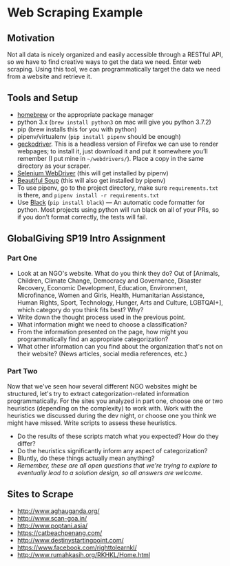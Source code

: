 # Web Scraping Example

## Motivation

Not all data is nicely organized and easily accessible through a RESTful API, so we have to find creative ways to get the data we need. Enter web scraping. Using this tool, we can programmatically target the data we need from a website and retrieve it.

## Tools and Setup

* [homebrew](https://brew.sh) or the appropriate package manager
* python 3.x (`brew install python3` on mac will give you python 3.7.2)
* pip (brew installs this for you with python)
* pipenv/virtualenv (`pip install pipenv` should be enough)
* [geckodriver](https://github.com/mozilla/geckodriver/releases/). This is a headless version of Firefox we can use to render webpages; to install it, just download it and put it somewhere you’ll remember (I put mine in `~/webdrivers/`). Place a copy in the same directory as your scraper.
* [Selenium WebDriver](https://www.seleniumhq.org/projects/webdriver/) (this will get installed by pipenv)
* [Beautiful Soup](https://www.crummy.com/software/BeautifulSoup/bs4/doc/) (this will also get installed by pipenv)
* To use pipenv, go to the project directory, make sure `requirements.txt` is there, and `pipenv install -r requirements.txt`
* Use [Black](https://black.readthedocs.io/en/stable/) (`pip install black`) — An automatic code formatter for python. Most projects using python will run black on all of your PRs, so if you don’t format correctly, the tests will fail.

## GlobalGiving SP19 Intro Assignment

### Part One

* Look at an NGO's website. What do you think they do? Out of [Animals, Children, Climate Change, Democracy and Governance, Disaster Recovery, Economic Development, Education, Environment, Microfinance, Women and Girls, Health, Humanitarian Assistance, Human Rights, Sport, Technology, Hunger, Arts and Culture, LGBTQAI+], which category do you think fits best? Why?
* Write down the thought process used in the previous point.
* What information might we need to choose a classification?
* From the information presented on the page, how might you programmatically find an appropriate categorization?
* What other information can you find about the organization that's not on their website? (News articles, social media references, etc.)

### Part Two

Now that we've seen how several different NGO websites might be structured, let's try to extract categorization-related information programmatically. For the sites you analyzed in part one, choose one or two heuristics (depending on the complexity) to work with. Work with the heuristics we discussed during the dev night, or choose one you think we might have missed. Write scripts to assess these heuristics.

* Do the results of these scripts match what you expected? How do they differ?
* Do the heuristics significantly inform any aspect of categorization?
* Bluntly, do these things actually mean anything?
* _Remember, these are all open questions that we're trying to explore to eventually lead to a solution design, so all answers are welcome._

## Sites to Scrape
* http://www.aghauganda.org/
* http://www.scan-goa.in/
* http://www.poptani.asia/
* https://catbeachpenang.com/
* http://www.destinystartingpoint.com/
* https://www.facebook.com/righttolearnkl/
* http://www.rumahkasih.org/RKHKL/Home.html
